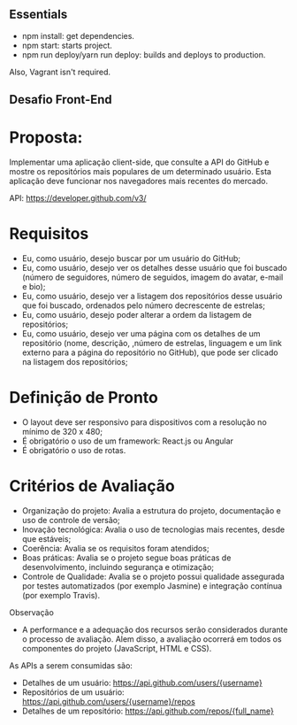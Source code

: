 ## Essentials

- npm install: get dependencies.
- npm start: starts project.
- npm run deploy/yarn run deploy: builds and deploys to production.

Also, Vagrant isn't required.

## Desafio Front-End

# Proposta:
Implementar uma aplicação client-side, que consulte a API do GitHub e mostre os repositórios mais populares de um determinado usuário. Esta aplicação deve funcionar nos navegadores mais recentes do mercado.

API: https://developer.github.com/v3/

# Requisitos
- Eu, como usuário, desejo buscar por um usuário do GitHub;
- Eu, como usuário, desejo ver os detalhes desse usuário que foi buscado (número de seguidores, número de seguidos, imagem do avatar, e-mail e bio);
- Eu, como usuário, desejo ver a listagem dos repositórios desse usuário que foi buscado, ordenados pelo número decrescente de estrelas;
- Eu, como usuário, desejo poder alterar a ordem da listagem de repositórios;
- Eu, como usuário, desejo ver uma página com os detalhes de um repositório (nome, descrição, ,número de estrelas, linguagem e um link externo para a página do repositório no GitHub), que pode ser clicado na listagem dos repositórios;

# Definição de Pronto
- O layout deve ser responsivo para dispositivos com a resolução no mínimo de 320 x 480;
- É obrigatório o uso de um framework: React.js ou Angular
- É obrigatório o uso de rotas.

# Critérios de Avaliação
- Organização do projeto: Avalia a estrutura do projeto, documentação e uso de controle de versão;
- Inovação tecnológica: Avalia o uso de tecnologias mais recentes, desde que estáveis;
- Coerência: Avalia se os requisitos foram atendidos;
- Boas práticas: Avalia se o projeto segue boas práticas de desenvolvimento, incluindo segurança e otimização;
- Controle de Qualidade: Avalia se o projeto possui qualidade assegurada por testes automatizados (por exemplo Jasmine) e integração contínua (por exemplo Travis).

Observação
- A performance e a adequação dos recursos serão considerados durante o processo de avaliação. Alem disso, a avaliação ocorrerá em todos os componentes do projeto (JavaScript, HTML e CSS).

As APIs a serem consumidas são:

- Detalhes de um usuário: https://api.github.com/users/{username}
- Repositórios de um usuário: https://api.github.com/users/{username}/repos
- Detalhes de um repositório: https://api.github.com/repos/{full_name}
